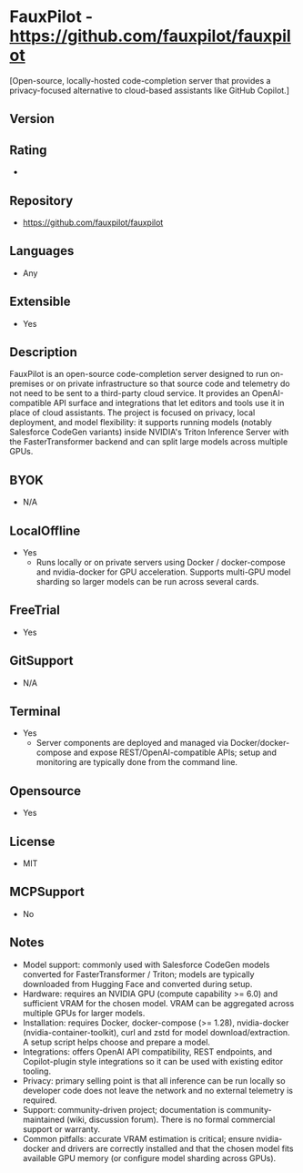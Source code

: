 # FauxPilot - https://github.com/fauxpilot/fauxpilot
[Open-source, locally-hosted code-completion server that provides a privacy-focused alternative to cloud-based assistants like GitHub Copilot.]
## Version

## Rating
-

## Repository
- https://github.com/fauxpilot/fauxpilot

## Languages
- Any

## Extensible
- Yes

## Description
FauxPilot is an open-source code-completion server designed to run on-premises or on private infrastructure so that source code and telemetry do not need to be sent to a third-party cloud service. It provides an OpenAI-compatible API surface and integrations that let editors and tools use it in place of cloud assistants. The project is focused on privacy, local deployment, and model flexibility: it supports running models (notably Salesforce CodeGen variants) inside NVIDIA's Triton Inference Server with the FasterTransformer backend and can split large models across multiple GPUs.

## BYOK
- N/A

## LocalOffline
- Yes
  - Runs locally or on private servers using Docker / docker-compose and nvidia-docker for GPU acceleration. Supports multi-GPU model sharding so larger models can be run across several cards.

## FreeTrial
- Yes

## GitSupport
- N/A

## Terminal
- Yes
  - Server components are deployed and managed via Docker/docker-compose and expose REST/OpenAI-compatible APIs; setup and monitoring are typically done from the command line.

## Opensource
- Yes

## License
- MIT

## MCPSupport
- No

## Notes
- Model support: commonly used with Salesforce CodeGen models converted for FasterTransformer / Triton; models are typically downloaded from Hugging Face and converted during setup.
- Hardware: requires an NVIDIA GPU (compute capability >= 6.0) and sufficient VRAM for the chosen model. VRAM can be aggregated across multiple GPUs for larger models.
- Installation: requires Docker, docker-compose (>= 1.28), nvidia-docker (nvidia-container-toolkit), curl and zstd for model download/extraction. A setup script helps choose and prepare a model.
- Integrations: offers OpenAI API compatibility, REST endpoints, and Copilot-plugin style integrations so it can be used with existing editor tooling.
- Privacy: primary selling point is that all inference can be run locally so developer code does not leave the network and no external telemetry is required.
- Support: community-driven project; documentation is community-maintained (wiki, discussion forum). There is no formal commercial support or warranty.
- Common pitfalls: accurate VRAM estimation is critical; ensure nvidia-docker and drivers are correctly installed and that the chosen model fits available GPU memory (or configure model sharding across GPUs).
